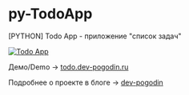# py-TodoApp

[PYTHON] Todo App - приложение "список задач"

[![Todo App](https://i.imgur.com/9m0FHwM.png "Todo App")](http://todo.dev-pogodin.ru "Todo App")

Демо/Demo -> [todo.dev-pogodin.ru](https://todo.dev-pogodin.ru/ "todo.dev-pogodin.ru")

Подробнее о проекте в блоге -> [dev-pogodin](https://dev-pogodin.ru/blog/2019/9/5/veb-prilozhenie-todo-app/ "dev-pogodin")
